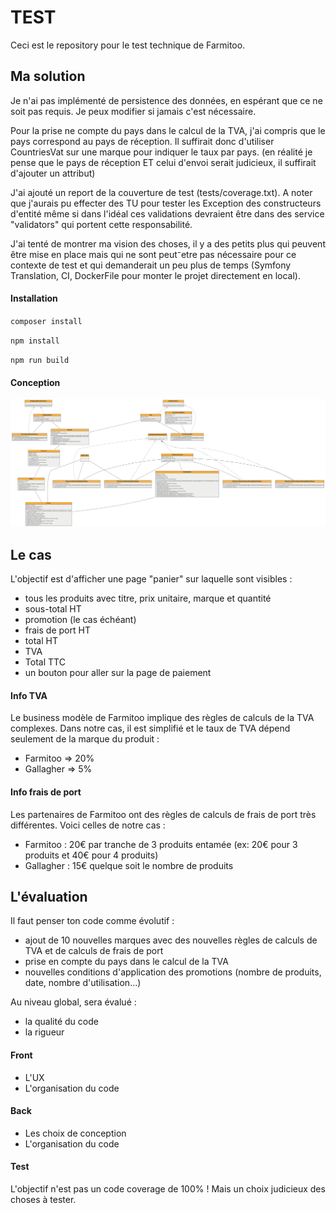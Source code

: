 # TEST

Ceci est le repository pour le test technique de Farmitoo.


## Ma solution
Je n'ai pas implémenté de persistence des données, en espérant que ce ne soit pas requis. Je peux modifier si jamais c'est nécessaire.

Pour la prise ne compte du pays dans le calcul de la TVA, j'ai compris que le pays correspond au pays de réception. Il suffirait donc d'utiliser CountriesVat sur une marque pour indiquer le taux par pays. (en réalité je pense que le pays de réception ET celui d'envoi serait judicieux, il suffirait d'ajouter un attribut)

J'ai ajouté un report de la couverture de test (tests/coverage.txt). A noter que j'aurais pu effecter des TU pour tester les Exception des constructeurs d'entité même si dans l'idéal ces validations devraient être dans des service "validators" qui portent cette responsabilité.

J'ai tenté de montrer ma vision des choses, il y a des petits plus qui peuvent être mise en place mais qui ne sont peut⁻etre pas nécessaire pour ce contexte de test et qui demanderait un peu plus de temps (Symfony Translation, CI, DockerFile pour monter le projet directement en local).


#### Installation
`composer install`

`npm install`

`npm run build`

#### Conception
![uml.png](uml.png)

## Le cas

L'objectif est d'afficher une page "panier" sur laquelle sont visibles :
- tous les produits avec titre, prix unitaire, marque et quantité
- sous-total HT
- promotion (le cas échéant)
- frais de port HT
- total HT
- TVA
- Total TTC
- un bouton pour aller sur la page de paiement

#### Info TVA
Le business modèle de Farmitoo implique des règles de calculs de la TVA complexes.
Dans notre cas, il est simplifié et le taux de TVA dépend seulement de la marque du produit :
- Farmitoo => 20%
- Gallagher => 5%

#### Info frais de port
Les partenaires de Farmitoo ont des règles de calculs de frais de port très différentes. 
Voici celles de notre cas :
- Farmitoo : 20€ par tranche de 3 produits entamée (ex: 20€ pour 3 produits et 40€ pour 4 produits)
- Gallagher : 15€ quelque soit le nombre de produits

## L'évaluation
Il faut penser ton code comme évolutif :
- ajout de 10 nouvelles marques avec des nouvelles règles de calculs de TVA et de calculs de frais de port
- prise en compte du pays dans le calcul de la TVA
- nouvelles conditions d'application des promotions (nombre de produits, date, nombre d'utilisation...)

Au niveau global, sera évalué :
- la qualité du code
- la rigueur

#### Front
- L'UX
- L'organisation du code

#### Back
- Les choix de conception
- L'organisation du code

#### Test
L'objectif n'est pas un code coverage de 100% ! 
Mais un choix judicieux des choses à tester.
